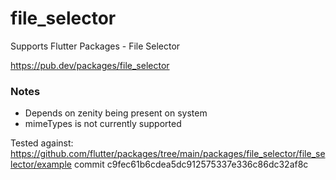 # file_selector

Supports Flutter Packages - File Selector

https://pub.dev/packages/file_selector

### Notes

* Depends on zenity being present on system
* mimeTypes is not currently supported

Tested against:
https://github.com/flutter/packages/tree/main/packages/file_selector/file_selector/example
commit c9fec61b6cdea5dc912575337e336c86dc32af8c
